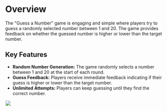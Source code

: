 <h1>Overview</h1>
    <p>The "Guess a Number" game is engaging and simple where players try to guess a randomly selected number between 1 and 20. The game provides feedback on whether the guessed number is higher or lower than the target number.</p>

  <h2>Key Features</h2>
    <ul>
        <li><strong>Random Number Generation:</strong> The game randomly selects a number between 1 and 20 at the start of each round.</li>
        <li><strong>Guess Feedback:</strong> Players receive immediate feedback indicating if their guess is higher or lower than the target number.</li>
        <li><strong>Unlimited Attempts:</strong> Players can keep guessing until they find the correct number.</li>
    </ul>

<img style="border:1px solid white" src="https://screenshot-proxy.netlify.app/f_jpg,w_336/https://d33wubrfki0l68.cloudfront.net/6374a82e12e31e2e62ce331a/screenshot_2022-11-16-09-07-02-0000.png">
